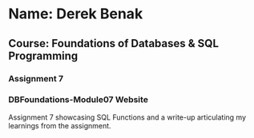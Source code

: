 # Name: Derek Benak
## Course: Foundations of Databases & SQL Programming
### Assignment 7
### DBFoundations-Module07 Website

Assignment 7 showcasing SQL Functions and a write-up articulating my learnings from the assignment.

